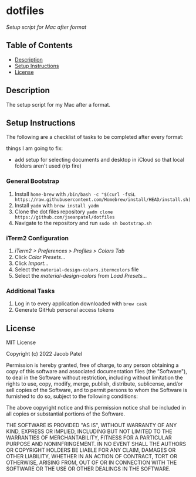 
# dotfiles

*Setup script for Mac after format*

## Table of Contents
- [Description](#description)
- [Setup Instructions](#setup-instructions)
- [License](#license)

## Description

The setup script for my Mac after a format.

## Setup Instructions

The following are a checklist of tasks to be completed after every format:

things I am going to fix:
- add setup for selecting documents and desktop in iCloud so that local folders aren't used (rip fire)

### General Bootstrap

1. Install `home-brew` with 
`/bin/bash -c "$(curl -fsSL https://raw.githubusercontent.com/Homebrew/install/HEAD/install.sh)`
2. Install `yadm` with `brew install yadm`
3. Clone the dot files repository `yadm clone https://github.com/jseanpatel/dotfiles`
4. Navigate to the repository and run `sudo sh bootstrap.sh`

### iTerm2 Configuration

1. *iTerm2 > Preferences > Profiles > Colors Tab*
2. Click *Color Presets...*
3. Click *Import...*
4. Select the `material-design-colors.itermcolors` file
5. Select the *material-design-colors* from *Load Presets...*

### Additional Tasks

1. Log in to every application downloaded with `brew cask`
2. Generate GitHub personal access tokens

## License

MIT License

Copyright (c) 2022 Jacob Patel

Permission is hereby granted, free of charge, to any person obtaining a copy of this software and associated documentation files (the "Software"), to deal in the Software without restriction, including without limitation the rights to use, copy, modify, merge, publish, distribute, sublicense, and/or sell copies of the Software, and to permit persons to whom the Software is furnished to do so, subject to the following conditions:

The above copyright notice and this permission notice shall be included in all copies or substantial portions of the Software.

THE SOFTWARE IS PROVIDED "AS IS", WITHOUT WARRANTY OF ANY KIND, EXPRESS OR IMPLIED, INCLUDING BUT NOT LIMITED TO THE WARRANTIES OF MERCHANTABILITY, FITNESS FOR A PARTICULAR PURPOSE AND NONINFRINGEMENT. IN NO EVENT SHALL THE AUTHORS OR COPYRIGHT HOLDERS BE LIABLE FOR ANY CLAIM, DAMAGES OR OTHER LIABILITY, WHETHER IN AN ACTION OF CONTRACT, TORT OR OTHERWISE, ARISING FROM, OUT OF OR IN CONNECTION WITH THE SOFTWARE OR THE USE OR OTHER DEALINGS IN THE SOFTWARE.